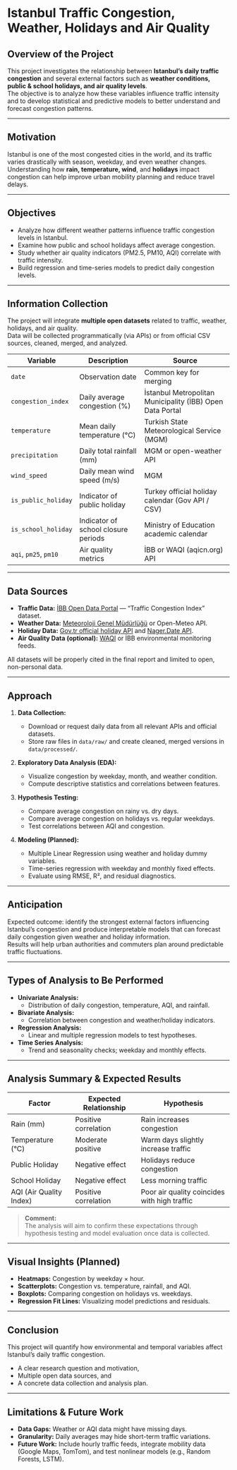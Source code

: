 # Istanbul Traffic Congestion, Weather, Holidays and Air Quality

## Overview of the Project  
This project investigates the relationship between **Istanbul’s daily traffic congestion** and several external factors such as **weather conditions, public & school holidays, and air quality levels**.  
The objective is to analyze how these variables influence traffic intensity and to develop statistical and predictive models to better understand and forecast congestion patterns.

---

## Motivation  
Istanbul is one of the most congested cities in the world, and its traffic varies drastically with season, weekday, and even weather changes.  
Understanding how **rain, temperature, wind**, and **holidays** impact congestion can help improve urban mobility planning and reduce travel delays.  


---

## Objectives  
- Analyze how different weather patterns influence traffic congestion levels in Istanbul.  
- Examine how public and school holidays affect average congestion.  
- Study whether air quality indicators (PM2.5, PM10, AQI) correlate with traffic intensity.  
- Build regression and time-series models to predict daily congestion levels.  

---

## Information Collection  
The project will integrate **multiple open datasets** related to traffic, weather, holidays, and air quality.  
Data will be collected programmatically (via APIs) or from official CSV sources, cleaned, merged, and analyzed.  

| Variable | Description | Source |
|-----------|--------------|---------|
| `date` | Observation date | Common key for merging |
| `congestion_index` | Daily average congestion (%) | İstanbul Metropolitan Municipality (İBB) Open Data Portal |
| `temperature` | Mean daily temperature (°C) | Turkish State Meteorological Service (MGM) |
| `precipitation` | Daily total rainfall (mm) | MGM or open-weather API |
| `wind_speed` | Daily mean wind speed (m/s) | MGM |
| `is_public_holiday` | Indicator of public holiday | Turkey official holiday calendar (Gov API / CSV) |
| `is_school_holiday` | Indicator of school closure periods | Ministry of Education academic calendar |
| `aqi`, `pm25`, `pm10` | Air quality metrics | İBB or WAQI (aqicn.org) API |

---

## Data Sources  
- **Traffic Data:** [İBB Open Data Portal](https://data.ibb.gov.tr) — “Traffic Congestion Index” dataset.  
- **Weather Data:** [Meteoroloji Genel Müdürlüğü](https://www.mgm.gov.tr/) or Open-Meteo API.  
- **Holiday Data:** [Gov.tr official holiday API](https://www.resmigazete.gov.tr/) and [Nager.Date API](https://date.nager.at/).  
- **Air Quality Data (optional):** [WAQI](https://aqicn.org/api/) or İBB environmental monitoring feeds.  

All datasets will be properly cited in the final report and limited to open, non-personal data.

---

## Approach  

1. **Data Collection:**  
   - Download or request daily data from all relevant APIs and official datasets.  
   - Store raw files in `data/raw/` and create cleaned, merged versions in `data/processed/`.  

2. **Exploratory Data Analysis (EDA):**  
   - Visualize congestion by weekday, month, and weather condition.  
   - Compute descriptive statistics and correlations between features.  

3. **Hypothesis Testing:**  
   - Compare average congestion on rainy vs. dry days.  
   - Compare average congestion on holidays vs. regular weekdays.  
   - Test correlations between AQI and congestion.  

4. **Modeling (Planned):**  
   - Multiple Linear Regression using weather and holiday dummy variables.  
   - Time-series regression with weekday and monthly fixed effects.  
   - Evaluate using RMSE, R², and residual diagnostics.  

---

## Anticipation  
Expected outcome: identify the strongest external factors influencing Istanbul’s congestion and produce interpretable models that can forecast daily congestion given weather and holiday information.  
Results will help urban authorities and commuters plan around predictable traffic fluctuations.

---

## Types of Analysis to Be Performed  

- **Univariate Analysis:**  
  - Distribution of daily congestion, temperature, AQI, and rainfall.  
- **Bivariate Analysis:**  
  - Correlation between congestion and weather/holiday indicators.  
- **Regression Analysis:**  
  - Linear and multiple regression models to test hypotheses.  
- **Time Series Analysis:**  
  - Trend and seasonality checks; weekday and monthly effects.  

---

## Analysis Summary & Expected Results  

| Factor | Expected Relationship | Hypothesis |
|---------|----------------------|-------------|
| Rain (mm) | Positive correlation | Rain increases congestion |
| Temperature (°C) | Moderate positive | Warm days slightly increase traffic |
| Public Holiday | Negative effect | Holidays reduce congestion |
| School Holiday | Negative effect | Less morning traffic |
| AQI (Air Quality Index) | Positive correlation | Poor air quality coincides with high traffic |

> **Comment:**  
> The analysis will aim to confirm these expectations through hypothesis testing and model evaluation once data is collected.

---

## Visual Insights (Planned)  
- **Heatmaps:** Congestion by weekday × hour.  
- **Scatterplots:** Congestion vs. temperature, rainfall, and AQI.  
- **Boxplots:** Comparing congestion on holidays vs. weekdays.  
- **Regression Fit Lines:** Visualizing model predictions and residuals.

---

## Conclusion  
This project will quantify how environmental and temporal variables affect Istanbul’s daily traffic congestion.   
- A clear research question and motivation,  
- Multiple open data sources, and  
- A concrete data collection and analysis plan.

---

## Limitations & Future Work  
- **Data Gaps:** Weather or AQI data might have missing days.  
- **Granularity:** Daily averages may hide short-term traffic variations.  
- **Future Work:** Include hourly traffic feeds, integrate mobility data (Google Maps, TomTom), and test nonlinear models (e.g., Random Forests, LSTM).
